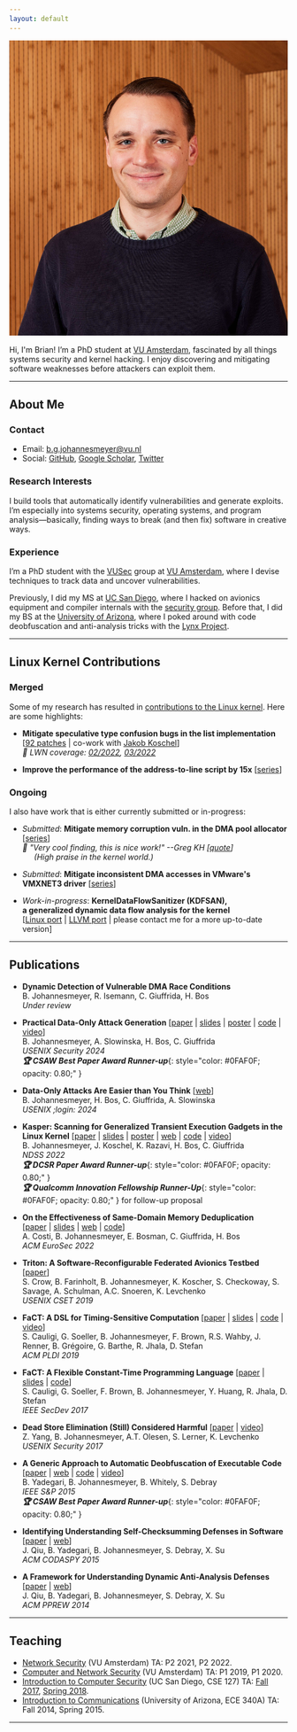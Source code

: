 ```yaml
---
layout: default
---
```


<img class="profile-picture" src="assets/headshot.jpg">

Hi, I'm Brian! I’m a PhD student at [VU Amsterdam](https://vu.nl/en), fascinated by all things systems security and kernel hacking. I enjoy discovering and mitigating software weaknesses before attackers can exploit them.

---

## About Me

### Contact

* Email: [b.g.johannesmeyer@vu.nl](mailto:b.g.johannesmeyer@vu.nl)
* Social: [GitHub](https://github.com/bjohannesmeyer/), [Google Scholar](https://scholar.google.com/citations?user=hveLyDgAAAAJ), [Twitter](https://twitter.com/bjohannesmeyer)

### Research Interests

I build tools that automatically identify vulnerabilities and generate exploits.
I’m especially into systems security, operating systems, and program analysis—basically, finding ways to break (and then fix) software in creative ways.

### Experience

I’m a PhD student with the [VUSec](https://vusec.net/) group at [VU Amsterdam](https://vu.nl/en), where I devise techniques to track data and uncover vulnerabilities.

Previously, I did my MS at [UC San Diego](https://ucsd.edu/), where I hacked on avionics equipment and compiler internals with the [security group](https://cryptosec.ucsd.edu/).
Before that, I did my BS at the [University of Arizona](https://www.arizona.edu/), where I poked around with code deobfuscation and anti-analysis tricks with the [Lynx Project](https://www2.cs.arizona.edu/projects/lynx-project/index.html).

---

## Linux Kernel Contributions

### Merged

Some of my research has resulted in [contributions to the Linux kernel](https://git.kernel.org/pub/scm/linux/kernel/git/torvalds/linux.git/log/?qt=author&q=bjohannesmeyer%40gmail.com). Here are some highlights:

* **Mitigate speculative type confusion bugs in the list implementation** \
[[92 patches](https://git.kernel.org/pub/scm/linux/kernel/git/torvalds/linux.git/log/?qt=author&q=%5C%28jakobkoschel%40gmail.com%5C%29%5C%7C%5C%28jkl820.git%40gmail.com%5C%29) | co-work with [Jakob Koschel](https://jakob-koschel.github.io/)] \
*📝 LWN coverage: [02/2022](https://lwn.net/Articles/885941/), [03/2022](https://lwn.net/Articles/887097/)*

* **Improve the performance of the address-to-line script by 15x** [[series](https://lore.kernel.org/lkml/20240415145538.1938745-3-bjohannesmeyer@gmail.com/T/)]

### Ongoing

I also have work that is either currently submitted or in-progress:

* *Submitted*: **Mitigate memory corruption vuln. in the DMA pool allocator** [[series](https://lore.kernel.org/lkml/20241122211144.4186080-4-bjohannesmeyer@gmail.com/)] \
*📣 "Very cool finding, this is nice work!" --Greg KH [[quote](https://lore.kernel.org/linux-mm/2024111914-overuse-cider-7734@gregkh/)]\
&emsp;&ensp;(High praise in the kernel world.)*

* *Submitted*: **Mitigate inconsistent DMA accesses in VMware's VMXNET3 driver** [[series](https://lore.kernel.org/lkml/20241119221353.3912257-1-bjohannesmeyer@gmail.com/)]

* *Work-in-progress*: **KernelDataFlowSanitizer (KDFSAN), \
a generalized dynamic data flow analysis for the kernel** \
[[Linux port](https://github.com/vusec/kdfsan-linux) | [LLVM port](https://github.com/vusec/kdfsan-llvm-project) | please contact me for a more up-to-date version]

---

## Publications

* **Dynamic Detection of Vulnerable DMA Race Conditions** \
B. Johannesmeyer, R. Isemann, C. Giuffrida, H. Bos\
*Under review*

* **Practical Data-Only Attack Generation** [[paper](assets/einstein_sec24.pdf) \| [slides](assets/einstein_sec24_slides.pdf) \| [poster](assets/einstein_sec24_poster.pdf) \| [code](https://github.com/vusec/einstein) \| [video](https://www.youtube.com/watch?v=i8Qja60N268)]\
B. Johannesmeyer, A. Slowinska, H. Bos, C. Giuffrida\
*USENIX Security 2024*\
***🏆 CSAW Best Paper Award Runner-up***{: style="color: #0FAF0F; opacity: 0.80;" }

* **Data-Only Attacks Are Easier than You Think** [[web](https://www.usenix.org/publications/loginonline/data-only-attacks-are-easier-you-think)]\
B. Johannesmeyer, H. Bos, C. Giuffrida, A. Slowinska\
*USENIX ;login: 2024*

* **Kasper: Scanning for Generalized Transient Execution Gadgets in the Linux Kernel** [[paper](assets/kasper_ndss22.pdf) \| [slides](assets/kasper_ndss22_slides.pdf) \| [poster](assets/kasper_ndss22_poster.pdf) \| [web](https://www.vusec.net/projects/kasper/) \| [code](https://github.com/vusec/kasper) \| [video](https://www.youtube.com/watch?v=v89Zt3vxrww)]\
B. Johannesmeyer, J. Koschel, K. Razavi, H. Bos, C. Giuffrida\
*NDSS 2022*\
***🏆 DCSR Paper Award Runner-up***{: style="color: #0FAF0F; opacity: 0.80;" }\
***🏆 Qualcomm Innovation Fellowship Runner-Up***{: style="color: #0FAF0F; opacity: 0.80;" } for follow-up proposal

* **On the Effectiveness of Same-Domain Memory Deduplication** \
[[paper](assets/dedup_eurosec22.pdf) \| [slides](assets/dedup_eurosec22_slides.pdf) \| [web](https://www.vusec.net/projects/dedup-est-machina-returns) \| [code](https://github.com/vusec/dedup-est-returns)]\
A. Costi, B. Johannesmeyer, E. Bosman, C. Giuffrida, H. Bos\
*ACM EuroSec 2022*

* **Triton: A Software-Reconfigurable Federated Avionics Testbed** [[paper](assets/triton_cset19.pdf)]\
S. Crow, B. Farinholt, B. Johannesmeyer, K. Koscher, S. Checkoway, S. Savage, A. Schulman, A.C. Snoeren, K. Levchenko\
*USENIX CSET 2019*

* **FaCT: A DSL for Timing-Sensitive Computation** [[paper](assets/fact_pldi19.pdf) \| [slides](assets/fact_pldi19_slides.pdf) \| [code](https://github.com/PLSysSec/FaCT) \| [video](https://www.youtube.com/watch?v=DRPdQk_Uqeo)]\
S. Cauligi, G. Soeller, B. Johannesmeyer, F. Brown, R.S. Wahby, J. Renner, B. Grégoire, G. Barthe, R. Jhala, D. Stefan\
*ACM PLDI 2019*

* **FaCT: A Flexible Constant-Time Programming Language** [[paper](assets/fact_secdev17.pdf) \| [slides](assets/fact_sl18_slides.pdf) \| [code](https://github.com/PLSysSec/FaCT)]\
S. Cauligi, G. Soeller, F. Brown, B. Johannesmeyer, Y. Huang, R. Jhala, D. Stefan\
*IEEE SecDev 2017*

* **Dead Store Elimination (Still) Considered Harmful** [[paper](assets/sec17.pdf) \| [video](https://www.youtube.com/watch?v=litxEtE1cj8)]\
Z. Yang, B. Johannesmeyer, A.T. Olesen, S. Lerner, K. Levchenko\
*USENIX Security 2017*

* **A Generic Approach to Automatic Deobfuscation of Executable Code** \
[[paper](assets/sp15.pdf) \| [web](https://www2.cs.arizona.edu/projects/lynx-project/) \| [code](https://www2.cs.arizona.edu/projects/lynx-project/Source/Deobfuscator.tar.gz) \| [video](https://www.youtube.com/watch?v=VWL8-2G89_c)]\
B. Yadegari, B. Johannesmeyer, B. Whitely, S. Debray\
*IEEE S&P 2015*\
***🏆 CSAW Best Paper Award Runner-up***{: style="color: #0FAF0F; opacity: 0.80;" }

* **Identifying Understanding Self-Checksumming Defenses in Software** [[paper](assets/codaspy15.pdf) \| [web](https://www2.cs.arizona.edu/projects/lynx-project/)]\
J. Qiu, B. Yadegari, B. Johannesmeyer, S. Debray, X. Su\
*ACM CODASPY 2015*

* **A Framework for Understanding Dynamic Anti-Analysis Defenses** [[paper](assets/pprew14.pdf) \| [web](https://www2.cs.arizona.edu/projects/lynx-project/)]\
J. Qiu, B. Yadegari, B. Johannesmeyer, S. Debray, X. Su\
*ACM PPREW 2014*

---

## Teaching

* [Network Security](https://web.archive.org/web/20231205215139/https://studiegids.vu.nl/EN/courses/2021-2022/XM_0100#/) (VU Amsterdam) TA: P2 2021, P2 2022.
* [Computer and Network Security](https://web.archive.org/web/20231205215155/https://studiegids.vu.nl/en/Master/2019-2020/parallel-and-distributed-computer-systems/X_400127#/) (VU Amsterdam) TA: P1 2019, P1 2020.
* [Introduction to Computer Security](https://web.archive.org/web/20210303185213/https://catalog.ucsd.edu/courses/CSE.html) (UC San Diego, CSE 127) TA: [Fall 2017](https://cseweb.ucsd.edu/classes/fa17/cse127-b/), [Spring 2018](https://cseweb.ucsd.edu/classes/sp18/cse127-b/).
* [Introduction to Communications](https://web.archive.org/web/20250104181816/https://ece.engineering.arizona.edu/undergrad-programs/courses/ECE340A) (University of Arizona, ECE 340A) TA: Fall 2014, Spring 2015.

---
